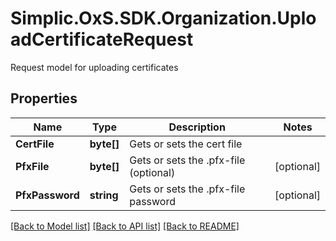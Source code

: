 # Simplic.OxS.SDK.Organization.UploadCertificateRequest
Request model for uploading certificates

## Properties

Name | Type | Description | Notes
------------ | ------------- | ------------- | -------------
**CertFile** | **byte[]** | Gets or sets the cert file | 
**PfxFile** | **byte[]** | Gets or sets the .pfx-file (optional) | [optional] 
**PfxPassword** | **string** | Gets or sets the .pfx-file password | [optional] 

[[Back to Model list]](../README.md#documentation-for-models) [[Back to API list]](../README.md#documentation-for-api-endpoints) [[Back to README]](../README.md)

